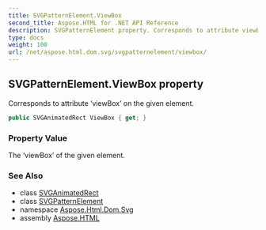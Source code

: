 ```yaml
---
title: SVGPatternElement.ViewBox
second_title: Aspose.HTML for .NET API Reference
description: SVGPatternElement property. Corresponds to attribute viewBox on the given element
type: docs
weight: 100
url: /net/aspose.html.dom.svg/svgpatternelement/viewbox/
---
```

## SVGPatternElement.ViewBox property

Corresponds to attribute ‘viewBox’ on the given element.

```csharp
public SVGAnimatedRect ViewBox { get; }
```

### Property Value

The ‘viewBox’ of the given element.

### See Also

* class [SVGAnimatedRect](../../../aspose.html.dom.svg.datatypes/svganimatedrect/)
* class [SVGPatternElement](../)
* namespace [Aspose.Html.Dom.Svg](../../svgpatternelement/)
* assembly [Aspose.HTML](../../../)
